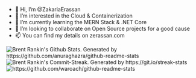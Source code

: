 - 👋 Hi, I’m @ZakariaErassan
- 👀 I’m interested in the Cloud & Containerization
- 🌱 I’m currently learning the MERN Stack & .NET Core
- 🤝 I’m looking to collaborate on Open Source projects for a good cause
- 📫 You can find my details on zerassan.com

<img align='center' src='https://github-readme-stats.vercel.app/api?username=ZakariaErassan&show_icons=true&theme=omni&hide_border=true' alt="Brent Rankin's Github Stats. Generated by https://github.com/anuraghazra/github-readme-stats"/>

<img align='center' src='http://github-readme-streak-stats.herokuapp.com?user=ZakariaErassan&theme=omni&hide_border=true' alt="Brent Rankin's Commit-Streak. Generated by https://git.io/streak-stats"/>

<img src='https://github-readme-stats.vercel.app/api/top-langs/?username=ZakariaErassan&layout=compact&theme=omni&hide_border=true' alt='https://github.com/waroach/github-readme-stats'/>
